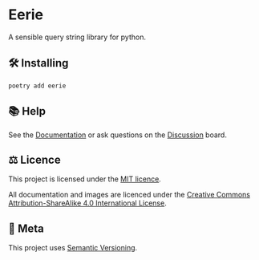 # Eerie

<p class="lead">
A sensible query string library for python.
</p>


## 🛠 Installing

```
poetry add eerie
```

## 📚 Help

See the [Documentation][docs] or ask questions on the [Discussion][discussions] board.

## ⚖️ Licence

This project is licensed under the [MIT licence][mit_licence].

All documentation and images are licenced under the 
[Creative Commons Attribution-ShareAlike 4.0 International License][cc_by_sa].

## 📝 Meta

This project uses [Semantic Versioning][semvar].

[docs]: https://eerie.artisan.io
[discussions]: https://github.com/orgs/artisanofcode/discussions
[mit_licence]: http://dan.mit-license.org/
[cc_by_sa]: https://creativecommons.org/licenses/by-sa/4.0/
[semvar]: http://semver.org/
